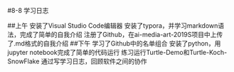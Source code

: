 

#8-8 学习日志

##上午
安装了Visual Studio Code编辑器
安装了typora，并学习markdown语法，完成了简单的自我介绍
注册了Github，在ai-media-art-2019S项目中上传了.md格式的自我介绍
##下午
学习了Github中的名单组合
安装了python，用jupyter notebook完成了简单的代码运行
练习运行Turtle-Demo和Turtle-Koch-SnowFlake
通过写学习日志，回顾软件之间的协作